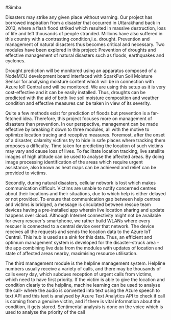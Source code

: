 #Simba

Disasters may strike any given place without warning. Our project has borrowed inspiration from a disaster that occurred in Uttarakhand back in 2013, where a flash flood striked which resulted in massive destruction, loss of life and left thousands of people stranded. Millions have also suffered in this country with a contrasting condition,i.e. drought. Prevention and management of natural disasters thus becomes critical and necessary. Two modules have been explored in this project: Prevention of droughts and effective management of natural disasters such as floods, earthquakes and cyclones.

Drought prediction will be monitored using an apparatus composed of a NodeMCU development board interfaced with SparkFun Soil Moisture Sensor for analysing moisture content which will be in connection with Azure IoT Central and will be monitored. We are using this setup as it is very cost-effective and it can be easily installed. Thus, droughts can be predicted with the aid of both live soil moisture composition and weather condition and effective measures can be taken in view of its severity.

Quite a few methods exist for prediction of floods but prevention is a far-fetched idea. Therefore, this project focuses more on management of disasters than prevention. In our perspective, management can be made effective by breaking it down to three modules, all with the motive to optimize location tracing and receptive measures. Foremost, after the onset of a disaster, calamity victims try to hide in safe places where tracking them proposes a difficulty. Time taken for predicting the location of such victims may vary and cause loss of lives. To facilitate location tracking, live satellite images of high altitude can be used to analyse the affected areas. By doing image processing identification of the areas which require urgent assistance, also known as heat maps can be achieved and relief can be provided to victims.

Secondly, during natural disasters, cellular network is lost which makes communication difficult. Victims are unable to notify concerned centres about their locations and their situations, due to which help is either delayed or not provided. To ensure that communication gap between help centres and victims is bridged, a message is circulated between rescue team devices having a pre-installed app wherein live location sharing and update happens over cloud. Although Internet connectivity might not be available for every rescuer's smartphone, we rather build WLANs where every rescuer is connected to a central device over that network. The device receives all the requests and sends the location data to the Azure IoT Central. This hub is used as a sink for this data. Thus, an efficient and optimum management system is developed for the disaster-struck area - the app combining live data from the modules with updates of location and state of affected areas nearby, maximising resource utilisation.

The third management module is the helpline management system. Helpline numbers usually receive a variety of calls, and there may be thousands of calls every day, which subdues reception of urgent calls from victims, which need to have first priority. If the victim is able to give the location and condition clearly to the helpline, machine learning can be used to analyse the call- where the audio is converted into text using the Azure speech to text API and this text is analysed by Azure Text Analytics API to check if call is coming from a genuine victim, and if there is vital information about the condition, it gets stored. Sentimental analysis is done on the voice which is used to analyse the priority of the call
